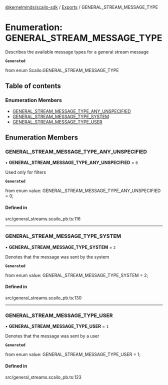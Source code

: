 [@kernelminds/scailo-sdk](../README.md) / [Exports](../modules.md) / GENERAL\_STREAM\_MESSAGE\_TYPE

# Enumeration: GENERAL\_STREAM\_MESSAGE\_TYPE

Describes the available message types for a general stream message

**`Generated`**

from enum Scailo.GENERAL_STREAM_MESSAGE_TYPE

## Table of contents

### Enumeration Members

- [GENERAL\_STREAM\_MESSAGE\_TYPE\_ANY\_UNSPECIFIED](GENERAL_STREAM_MESSAGE_TYPE.md#general_stream_message_type_any_unspecified)
- [GENERAL\_STREAM\_MESSAGE\_TYPE\_SYSTEM](GENERAL_STREAM_MESSAGE_TYPE.md#general_stream_message_type_system)
- [GENERAL\_STREAM\_MESSAGE\_TYPE\_USER](GENERAL_STREAM_MESSAGE_TYPE.md#general_stream_message_type_user)

## Enumeration Members

### GENERAL\_STREAM\_MESSAGE\_TYPE\_ANY\_UNSPECIFIED

• **GENERAL\_STREAM\_MESSAGE\_TYPE\_ANY\_UNSPECIFIED** = ``0``

Used only for filters

**`Generated`**

from enum value: GENERAL_STREAM_MESSAGE_TYPE_ANY_UNSPECIFIED = 0;

#### Defined in

src/general_streams.scailo_pb.ts:116

___

### GENERAL\_STREAM\_MESSAGE\_TYPE\_SYSTEM

• **GENERAL\_STREAM\_MESSAGE\_TYPE\_SYSTEM** = ``2``

Denotes that the message was sent by the system

**`Generated`**

from enum value: GENERAL_STREAM_MESSAGE_TYPE_SYSTEM = 2;

#### Defined in

src/general_streams.scailo_pb.ts:130

___

### GENERAL\_STREAM\_MESSAGE\_TYPE\_USER

• **GENERAL\_STREAM\_MESSAGE\_TYPE\_USER** = ``1``

Denotes that the message was sent by a user

**`Generated`**

from enum value: GENERAL_STREAM_MESSAGE_TYPE_USER = 1;

#### Defined in

src/general_streams.scailo_pb.ts:123

